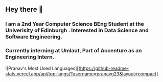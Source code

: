 ## Hey there 👋
### I am a 2nd Year Computer Science BEng Student at the Univerisity of Edinburgh . Interested in Data Science and Software Engineering.
### Currently interning at Umlaut, Part of Accenture as an Engineering Intern.

![Pranav's Most Used Languages][(https://github-readme-stats.vercel.app/api/top-langs/?username=pranavg23&layout=compact]

<!--
**pranavg23/pranavg23** is a ✨ _special_ ✨ repository because its `README.md` (this file) appears on your GitHub profile.

Here are some ideas to get you started:

- 🔭 I’m currently working on ...
- 🌱 I’m currently learning ...
- 👯 I’m looking to collaborate on ...
- 🤔 I’m looking for help with ...
- 💬 Ask me about ...
- 📫 How to reach me: ...
- 😄 Pronouns: ...
- ⚡ Fun fact: ...
-->

